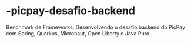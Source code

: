 # -picpay-desafio-backend
Benchmark de Frameworks: Desenvolvendo o desafio backend do PicPay com Spring, Quarkus, Micronaut, Open Liberty e Java Puro
